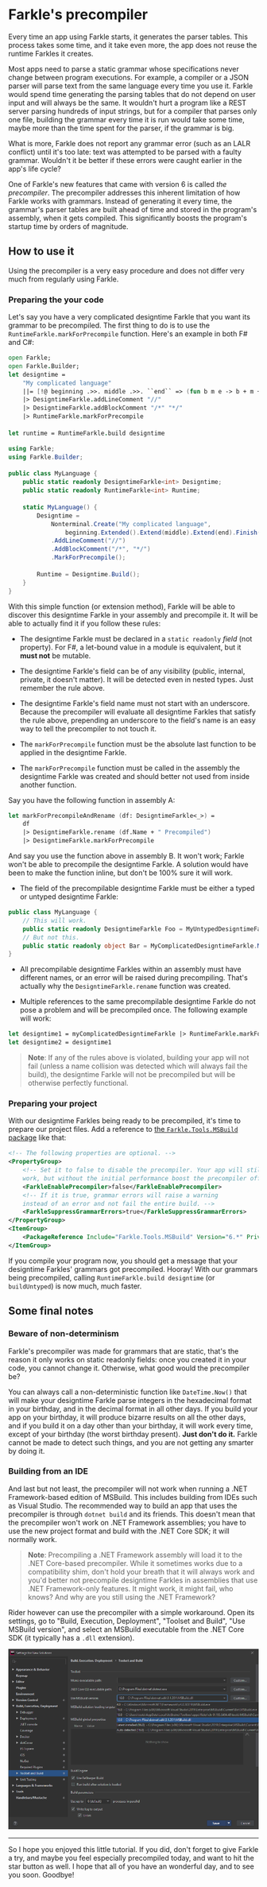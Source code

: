 # Farkle's precompiler

Every time an app using Farkle starts, it generates the parser tables. This process takes some time, and it take even more, the app does not reuse the runtime Farkles it creates.

Most apps need to parse a static grammar whose specifications never change between program executions. For example, a compiler or a JSON parser will parse text from the same language every time you use it. Farkle would spend time generating the parsing tables that do not depend on user input and will always be the same. It wouldn't hurt a program like a REST server parsing hundreds of input strings, but for a compiler that parses only one file, building the grammar every time it is run would take some time, maybe more than the time spent for the parser, if the grammar is big.

What is more, Farkle does not report any grammar error (such as an LALR conflict) until it's too late: text was attempted to be parsed with a faulty grammar. Wouldn't it be better if these errors were caught earlier in the app's life cycle?

One of Farkle's new features that came with version 6 is called _the precompiler_. The precompiler addresses this inherent limitation of how Farkle works with grammars. Instead of generating it every time, the grammar's parser tables are built ahead of time and stored in the program's assembly, when it gets compiled. This significantly boosts the program's startup time by orders of magnitude.

## How to use it

Using the precompiler is a very easy procedure and does not differ very much from regularly using Farkle.

### Preparing the your code

Let's say you have a very complicated designtime Farkle that you want its grammar to be precompiled. The first thing to do is to use the `RuntimeFarkle.markForPrecompile` function. Here's an example in both F# and C#:

``` fsharp
open Farkle;
open Farkle.Builder;
let designtime =
    "My complicated language"
    ||= [!@ beginning .>>. middle .>>. ``end`` => (fun b m e -> b + m + e)]
    |> DesigntimeFarkle.addLineComment "//"
    |> DesigntimeFarkle.addBlockComment "/*" "*/"
    |> RuntimeFarkle.markForPrecompile

let runtime = RuntimeFarkle.build designtime
```

``` csharp
using Farkle;
using Farkle.Builder;

public class MyLanguage {
    public static readonly DesigntimeFarkle<int> Designtime;
    public static readonly RuntimeFarkle<int> Runtime;

    static MyLanguage() {
        Designtime =
            Nonterminal.Create("My complicated language",
                beginning.Extended().Extend(middle).Extend(end).Finish((b, m, e) => b + m + e))
            .AddLineComment("//")
            .AddBlockComment("/*", "*/")
            .MarkForPrecompile();

        Runtime = Designtime.Build();
    }
}
```

With this simple function (or extension method), Farkle will be able to discover this designtime Farkle in your assembly and precompile it. It will be able to actually find it if you follow these rules:

* The designtime Farkle must be declared in a `static readonly` _field_ (not property). For F#, a let-bound value in a module is equivalent, but it __must not__ be mutable.

* The designtime Farkle's field can be of any visibility (public, internal, private, it doesn't matter). It will be detected even in nested types. Just remember the rule above.

* The designtime Farkle's field name must not start with an underscore. Because the precompiler will evaluate all designtime Farkles that satisfy the rule above, prepending an underscore to the field's name is an easy way to tell the precompiler to not touch it.

* The `markForPrecompile` function must be the absolute last function to be applied in the designtime Farkle.

* The `markForPrecompile` function must be called in the assembly the designtime Farkle was created and should better not used from inside another function.

Say you have the following function in assembly A:

``` fsharp
let markForPrecompileAndRename (df: DesigntimeFarkle<_>) =
    df
    |> DesigntimeFarkle.rename (df.Name + " Precompiled")
    |> DesigntimeFarkle.markForPrecompile
```

And say you use the function above in assembly B. It won't work; Farkle won't be able to precompile the designtime Farkle. A solution would have been to make the function inline, but don't be 100% sure it will work.

* The field of the precompilable designtime Farkle must be either a typed or untyped designtime Farkle:

``` csharp
public class MyLanguage {
    // This will work.
    public static readonly DesigntimeFarkle Foo = MyUntypedDesigntimeFarkle.Cast().MarkForPrecompile();
    // But not this.
    public static readonly object Bar = MyComplicatedDesigntimeFarkle.MarkForPrecompile();
}
```

* All precompilable designtime Farkles within an assembly must have different names, or an error will be raised during precompiling. That's actually why the `DesigntimeFarkle.rename` function was created.

* Multiple references to the same precompilable designtime Farkle do not pose a problem and will be precompiled once. The following example will work:

``` fsharp
let designtime1 = myComplicatedDesigntimeFarkle |> RuntimeFarkle.markForPrecompile
let designtime2 = designtime1
```

> __Note__: If any of the rules above is violated, building your app will not fail (unless a name collision was detected which will always fail the build), the designtime Farkle will not be precompiled but will be otherwise perfectly functional.

### Preparing your project

With our designtime Farkles being ready to be precompiled, it's time to prepare our project files. Add a reference to [the `Farkle.Tools.MSBuild` package][msbuild] like that:

``` xml
<!-- The following properties are optional. -->
<PropertyGroup>
    <!-- Set it to false to disable the precompiler. Your app will still
    work, but without the initial performance boost the precompiler offers. -->
    <FarkleEnablePrecompiler>false</FarkleEnablePrecompiler>
    <!-- If it is true, grammar errors will raise a warning
    instead of an error and not fail the entire build. -->
    <FarkleSuppressGrammarErrors>true</FarkleSuppressGrammarErrors>
</PropertyGroup>
<ItemGroup>
    <PackageReference Include="Farkle.Tools.MSBuild" Version="6.*" PrivateAssets="all" />
</ItemGroup>
```

If you compile your program now, you should get a message that your designtime Farkles' grammars got precompiled. Hooray! With our grammars being precompiled, calling `RuntimeFarkle.build designtime` (or `buildUntyped`) is now much, much faster.

## Some final notes

### Beware of non-determinism

Farkle's precompiler was made for grammars that are static, that's the reason it only works on static readonly fields: once you created it in your code, you cannot change it. Otherwise, what good would the precompiler be?

You can always call a non-deterministic function like `DateTime.Now()` that will make your designtime Farkle parse integers in the hexadecimal format in your birthday, and in the decimal format in all other days. If you build your app on your birthday, it will produce bizarre results on all the other days, and if you build it on a day other than your birthday, it will work every time, except of your birthday (the worst birthday present). __Just don't do it.__ Farkle cannot be made to detect such things, and you are not getting any smarter by doing it.

### Building from an IDE

And last but not least, the precompiler will not work when running a .NET Framework-based edition of MSBuild. This includes building from IDEs such as Visual Studio. The recommended way to build an app that uses the precompiler is through `dotnet build` and its friends. This doesn't mean that the precompiler won't work on .NET Framework assemblies; you have to use the new project format and build with the .NET Core SDK; it will normally work.

> __Note__: Precompiling a .NET Framework assembly will load it to the .NET Core-based precompiler. While it sometimes works due to a compatibility shim, don't hold your breath that it will always work and you'd better not precompile designtime Farkles in assemblies that use .NET Framework-only features. It might work, it might fail, who knows? And why are you still using the .NET Framework?

Rider however can use the precompiler with a simple workaround. Open its settings, go to "Build, Execution, Deployment", "Toolset and Build", "Use MSBuild version", and select an MSBuild executable from the .NET Core SDK (it typically has a `.dll` extension).

![The Settings window in JetBrains Rider](img/rider_msbuild_workaround.png)

---

So I hope you enjoyed this little tutorial. If you did, don't forget to give Farkle a try, and maybe you feel especially precompiled today, and want to hit the star button as well. I hope that all of you have an wonderful day, and to see you soon. Goodbye!

[msbuild]: https://www.nuget.org/packages/Farkle.Tools.MSBuild